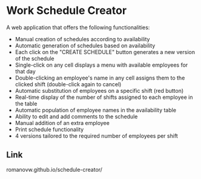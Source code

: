 # Work Schedule Creator

A web application that offers the following functionalities:

- Manual creation of schedules according to availability
- Automatic generation of schedules based on availability
- Each click on the "CREATE SCHEDULE" button generates a new version of the schedule
- Single-click on any cell displays a menu with available employees for that day
- Double-clicking an employee's name in any cell assigns them to the clicked shift (double-click again to cancel)
- Automatic substitution of employees on a specific shift (red button)
- Real-time display of the number of shifts assigned to each employee in the table
- Automatic population of employee names in the availability table
- Ability to edit and add comments to the schedule
- Manual addition of an extra employee
- Print schedule functionality
- 4 versions tailored to the required number of employees per shift

## Link
romanovw.github.io/schedule-creator/
